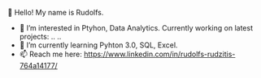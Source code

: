 👋 Hello! My name is Rudolfs.
- 👀 I’m interested in Ptyhon, Data Analytics.
      Currently working on latest projects:
      ..
      ..
- 🌱 I’m currently learning Pyhton 3.0, SQL, Excel.
- 📫 Reach me here: https://www.linkedin.com/in/rudolfs-rudzitis-764a14177/

<!---
Rudolfs-Rudzitis/Rudolfs-Rudzitis is a ✨ special ✨ repository because its `README.md` (this file) appears on your GitHub profile.
You can click the Preview link to take a look at your changes.
--->
